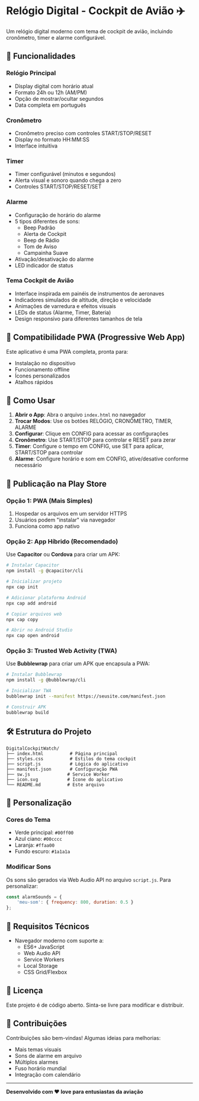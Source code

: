 # Relógio Digital - Cockpit de Avião ✈️

Um relógio digital moderno com tema de cockpit de avião, incluindo cronômetro, timer e alarme configurável.

## 🚀 Funcionalidades

### Relógio Principal
- Display digital com horário atual
- Formato 24h ou 12h (AM/PM)
- Opção de mostrar/ocultar segundos
- Data completa em português

### Cronômetro
- Cronômetro preciso com controles START/STOP/RESET
- Display no formato HH:MM:SS
- Interface intuitiva

### Timer
- Timer configurável (minutos e segundos)
- Alerta visual e sonoro quando chega a zero
- Controles START/STOP/RESET/SET

### Alarme
- Configuração de horário do alarme
- 5 tipos diferentes de sons:
  - Beep Padrão
  - Alerta de Cockpit
  - Beep de Rádio
  - Tom de Aviso
  - Campainha Suave
- Ativação/desativação do alarme
- LED indicador de status

### Tema Cockpit de Avião
- Interface inspirada em painéis de instrumentos de aeronaves
- Indicadores simulados de altitude, direção e velocidade
- Animações de varredura e efeitos visuais
- LEDs de status (Alarme, Timer, Bateria)
- Design responsivo para diferentes tamanhos de tela

## 📱 Compatibilidade PWA (Progressive Web App)

Este aplicativo é uma PWA completa, pronta para:
- Instalação no dispositivo
- Funcionamento offline
- Ícones personalizados
- Atalhos rápidos

## 🎯 Como Usar

1. **Abrir o App**: Abra o arquivo `index.html` no navegador
2. **Trocar Modos**: Use os botões RELÓGIO, CRONÔMETRO, TIMER, ALARME
3. **Configurar**: Clique em CONFIG para acessar as configurações
4. **Cronômetro**: Use START/STOP para controlar e RESET para zerar
5. **Timer**: Configure o tempo em CONFIG, use SET para aplicar, START/STOP para controlar
6. **Alarme**: Configure horário e som em CONFIG, ative/desative conforme necessário

## 📲 Publicação na Play Store

### Opção 1: PWA (Mais Simples)
1. Hospedar os arquivos em um servidor HTTPS
2. Usuários podem "instalar" via navegador
3. Funciona como app nativo

### Opção 2: App Híbrido (Recomendado)
Use **Capacitor** ou **Cordova** para criar um APK:

```bash
# Instalar Capacitor
npm install -g @capacitor/cli

# Inicializar projeto
npx cap init

# Adicionar plataforma Android
npx cap add android

# Copiar arquivos web
npx cap copy

# Abrir no Android Studio
npx cap open android
```

### Opção 3: Trusted Web Activity (TWA)
Use **Bubblewrap** para criar um APK que encapsula a PWA:

```bash
# Instalar Bubblewrap
npm install -g @bubblewrap/cli

# Inicializar TWA
bubblewrap init --manifest https://seusite.com/manifest.json

# Construir APK
bubblewrap build
```

## 🛠️ Estrutura do Projeto

```
DigitalCockpitWatch/
├── index.html          # Página principal
├── styles.css          # Estilos do tema cockpit
├── script.js           # Lógica do aplicativo
├── manifest.json       # Configuração PWA
├── sw.js              # Service Worker
├── icon.svg           # Ícone do aplicativo
└── README.md          # Este arquivo
```

## 🎨 Personalização

### Cores do Tema
- Verde principal: `#00ff00`
- Azul ciano: `#00cccc`
- Laranja: `#ffaa00`
- Fundo escuro: `#1a1a1a`

### Modificar Sons
Os sons são gerados via Web Audio API no arquivo `script.js`. Para personalizar:

```javascript
const alarmSounds = {
    'meu-som': { frequency: 800, duration: 0.5 }
};
```

## 🔧 Requisitos Técnicos

- Navegador moderno com suporte a:
  - ES6+ JavaScript
  - Web Audio API
  - Service Workers
  - Local Storage
  - CSS Grid/Flexbox

## 📄 Licença

Este projeto é de código aberto. Sinta-se livre para modificar e distribuir.

## 🤝 Contribuições

Contribuições são bem-vindas! Algumas ideias para melhorias:
- Mais temas visuais
- Sons de alarme em arquivo
- Múltiplos alarmes
- Fuso horário mundial
- Integração com calendário

---

**Desenvolvido com ❤️ love para entusiastas da aviação**
